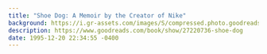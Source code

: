 ```yaml
---
title: "Shoe Dog: A Memoir by the Creator of Nike"
background: https://i.gr-assets.com/images/S/compressed.photo.goodreads.com/books/1457284880l/27220736._SY75_.jpg
description: https://www.goodreads.com/book/show/27220736-shoe-dog
date: 1995-12-20 22:34:55 -0400
---
```

